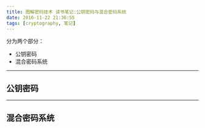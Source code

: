 ```yaml
---
title: 图解密码技术 读书笔记:公钥密码与混合密码系统
date: 2016-11-22 21:36:55
tags: [cryptography, 笔记]
---
```

分为两个部分：
+ 公钥密码
+ 混合密码系统

---
## 公钥密码




















---
## 混合密码系统























